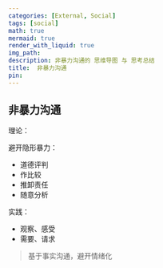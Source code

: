 ```yaml
---
categories: [External, Social]
tags: [social]
math: true
mermaid: true
render_with_liquid: true
img_path: 
description: 非暴力沟通的 思维导图 与 思考总结
title:  非暴力沟通
pin: 
---
```


## 非暴力沟通

理论：  

避开隐形暴力：  
* 道德评判
* 作比较
* 推卸责任
* 随意分析
  
实践：  
* 观察、感受        
* 需要、请求
  

>基于事实沟通，避开情绪化
